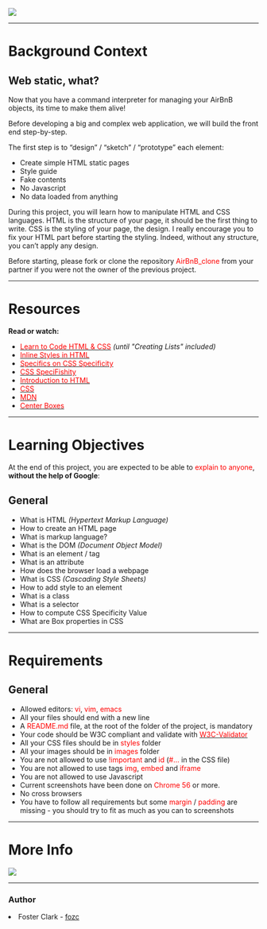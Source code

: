 <img src="https://user-images.githubusercontent.com/105602291/219520053-cd9fd361-742d-4c31-87c1-a75653b835c4.png" /><hr/>

<h1>Background Context</h1>
<h2>Web static, what?</h2>
<p>Now that you have a command interpreter for managing your AirBnB objects, its time to make them alive!

Before developing a big and complex web application, we will build the front end step-by-step.

The first step is to “design” / “sketch” / “prototype” each element:
<ul>
    <li>Create simple HTML static pages</li>
    <li>Style guide</li>
    <li>Fake contents</li>
    <li>No Javascript</li>
    <li>No data loaded from anything</li>
</ul>
During this project, you will learn how to manipulate HTML and CSS languages. HTML is the structure of your page, it should be the first thing to write. CSS is the styling of your page, the design. I really encourage you to fix your HTML part before starting the styling. Indeed, without any structure, you can’t apply any design.

Before starting, please fork or clone the repository <span style="color: red;">AirBnB_clone</span> from your partner if you were not the owner of the previous project.
<hr>
<h1>Resources</h1>
<strong>Read or watch:</strong>
<ul>
    <li>
        <a href="https://learn.shayhowe.com/html-css/"><span style="color:red;">Learn to Code HTML & CSS</span></a> <em>(until "Creating Lists" included)</em>
    </li>
    <li>
        <a href="https://www.codecademy.com/article/html-inline-styles"><span style="color: red;">Inline Styles in HTML</span></a>
    </li>
    <li>
        <a href="https://css-tricks.com/specifics-on-css-specificity/"><span style="color: red;">Specifics on CSS Specificity</span></a>
    </li>
    <li>
        <a href="http://www.standardista.com/wp-content/uploads/2012/01/specificity3.pdf"><span style="color:red;">CSS SpeciFishity</span></a>
    </li>
    <li>
        <a href="https://developer.mozilla.org/en-US/docs/Learn/HTML/Introduction_to_HTML"><span style="color: red;">Introduction to HTML</span></a>
    </li>
    <li>
        <a href="https://developer.mozilla.org/en-US/docs/Learn/CSS"><span style="color: red;">CSS</span></a>
    </li>
    <li>
        <a href="https://developer.mozilla.org/en-US/"><span style="color: red;">MDN</span></a>
    </li>
    <li>
        <a href="https://css-tricks.com/centering-css-complete-guide/"><span style="color: red;">Center Boxes</span></a>
    </li>
</ul>
<hr>
<h1>Learning Objectives</h1>
At the end of this project, you are expected to be able to <span style="color: red;">explain to anyone</span>, <strong>without the help of Google</strong>:
<h2>General</h2>
<ul>
    <li>What is HTML <em>(Hypertext Markup Language)</em></li>
    <li>How to create an HTML page</li>
    <li>What is markup language?</li>
    <li>What is the DOM <em>(Document Object Model)</em></li>
    <li>What is an element / tag</li>
    <li>What is an attribute</li>
    <li>How does the browser load a webpage</li>
    <li>What is CSS <em>(Cascading Style Sheets)</em></li>
    <li>How to add style to an element</li>
    <li>What is a class</li>
    <li>What is a selector</li>
    <li>How to compute CSS Specificity Value</li>
    <li>What are Box properties in CSS</li>
</ul>
<hr>
<h1>Requirements</h1>
<h2>General</h2>
<ul>
    <li>Allowed editors: <span style="color: red;">vi</span>, <span style="color: red;">vim</span>, <span style="color: red;">emacs</span></li>
    <li>All your files should end with a new line</li>
    <li>A <span style="color: red;">README.md</span> file, at the root of the folder of the project, is mandatory</li>
    <li>Your code should be W3C compliant and validate with <a href="https://github.com/hs-hq/W3C-Validator"><span style="color: red;">W3C-Validator</span></a></li>
    <li>All your CSS files should be in <span style="color: red;">styles</span> folder</li>
    <li>All your images should be in <span style="color: red;">images</span> folder</li>
    <li>You are not allowed to use <span style="color: red;">!important</span> and <span style="color: red;">id</span> (<span style="color: red;">#...</span> in the CSS file)</li>
    <li>You are not allowed to use tags <span style="color: red;">img</span>, <span style="color: red;">embed</span> and <span style="color: red;">iframe</span></li>
    <li>You are not allowed to use Javascript</li>
    <li>Current screenshots have been done on <span style="color: red;">Chrome 56</span> or more.</li>
    <li>No cross browsers</li>
    <li>You have to follow all requirements but some <span style="color: red;">margin</span> / <span style="color: red;">padding</span> are missing - you should try to fit as much as you can to screenshots</li>
</ul>
<hr>
<h1>More Info</h1>
<img src="https://s3.eu-west-3.amazonaws.com/hbtn.intranet.project.files/concepts/74/hbnb_step1.png"/>
<hr>
<h3>Author</h3>
<li> Foster Clark - <a href="https://github.com/FosterClark48">fozc</a></li>
